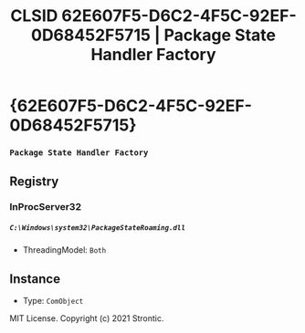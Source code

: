 ﻿---
title: "CLSID 62E607F5-D6C2-4F5C-92EF-0D68452F5715 | Package State Handler Factory"
excerpt: What is COM-Object CLSID 62E607F5-D6C2-4F5C-92EF-0D68452F5715?
---

# {62E607F5-D6C2-4F5C-92EF-0D68452F5715}

### `Package State Handler Factory`

## Registry


### InProcServer32

##### `C:\Windows\system32\PackageStateRoaming.dll`
* ThreadingModel: `Both`

## Instance

* Type: `ComObject`

MIT License. Copyright (c) 2021 Strontic.


